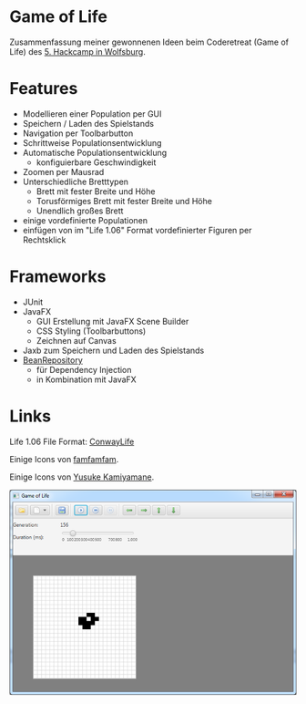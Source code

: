 Game of Life
============

Zusammenfassung meiner gewonnenen Ideen beim Coderetreat (Game of Life) des
 [5. Hackcamp in Wolfsburg](http://hackcamp-wolfsburg.de/hackcamp5).

# Features #
- Modellieren einer Population per GUI
- Speichern / Laden des Spielstands
- Navigation per Toolbarbutton
- Schrittweise Populationsentwicklung
- Automatische Populationsentwicklung
    * konfiguierbare Geschwindigkeit
- Zoomen per Mausrad
- Unterschiedliche Bretttypen
	* Brett mit fester Breite und Höhe
	* Torusförmiges Brett mit fester Breite und Höhe
	* Unendlich großes Brett
- einige vordefinierte Populationen
- einfügen von im "Life 1.06" Format vordefinierter Figuren per Rechtsklick

# Frameworks #
- JUnit
- JavaFX
    - GUI Erstellung mit JavaFX Scene Builder
    - CSS Styling (Toolbarbuttons)
    - Zeichnen auf Canvas
- Jaxb zum Speichern und Laden des Spielstands
- [BeanRepository](https://github.com/tinosteinort/beanrepository)
    - für Dependency Injection
    - in Kombination mit JavaFX

# Links #
Life 1.06 File Format: [ConwayLife](http://www.conwaylife.com/wiki/Life_1.06)

Einige Icons von [famfamfam](http://www.famfamfam.com/lab/icons/silk/).

Einige Icons von [Yusuke Kamiyamane](http://p.yusukekamiyamane.com/).

![GameOfLife](GameOfLife.png)